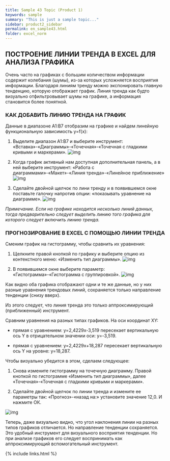 ```yaml
---
title: Sample 43 Topic (Product 1)
keywords: sample
summary: "This is just a sample topic..."
sidebar: product2_sidebar
permalink: en_sample43.html
folder: excel_norm
---
```


## ПОСТРОЕНИЕ ЛИНИИ ТРЕНДА В EXCEL ДЛЯ АНАЛИЗА ГРАФИКА

Очень часто на графиках с большим количеством информации содержит колебания (шумы), из-за которых усложняется восприятия информации. Благодаря линиям тренду можно экспонировать главную тенденцию, которую отображает график. Линия тренда как будто визуально отфильтровывает шумы на графике, а информация становится более понятной.

### КАК ДОБАВИТЬ ЛИНИЮ ТРЕНДА НА ГРАФИК

Данные в диапазоне A1:B7 отобразим на графике и найдем линейную функциональную зависимость y=f(x):

1. Выделите диапазон A1:B7 и выберите инструмент: «Вставка»-«Диаграммы»-«Точечная»-«Точечная с гладкими кривыми и маркерами».
        ![img](/images/img.png)

2. Когда график активный нам доступная дополнительная панель, а в ней выберите инструмент: «Работа с диаграммами»-«Макет»-«Линия тренда»-«Линейное приближение»
        ![img](/images/img.png)

3. Сделайте двойной щелчок по лини тренду и в появившемся окне поставьте галочку напротив опции: «показывать уравнение на диаграмме».
        ![img](/images/img.png)

_Примечание. Если на графике находится несколько линий данных, тогда предварительно следует выделить линию того графика для которого следует включить линию тренда._

### ПРОГНОЗИРОВАНИЕ В EXCEL С ПОМОЩЬЮ ЛИНИИ ТРЕНДА

Сменим график на гистограмму, чтобы сравнить их уравнения:

1. Щелкните правой кнопкой по графику и выберите опцию из контекстного меню: «Изменить тип диаграммы».
        ![img](/images/img.png)
  
2. В появившемся окне выберите параметр: «Гистограмма»-«Гистограмма с группировкой».
        ![img](/images/img.png)

Как видно оба графика отображают одни и те же данные, но у них разные уравнения трендовых линий, сохраняется только направление тенденции (снизу вверх).

Из этого следует, что линия тренда это только аппроксимирующий (приближенный) инструмент.

Сравним уравнения на разных типах графиков. На оси координат XY:

* прямая с уравнением: y=2,4229x-3,519 пересекает вертикальную ось Y в отрицательном значении оси: y=-3,519.

* прямая с уравнением: y=2,4229x+18,287 пересекает вертикальную ось Y на уровне: y=18,287.

Чтобы визуально убедится в этом, сделаем следующее:

1. Снова измените гистограмму на точечную диаграмму. Правой кнопкой по гистограмме «Изменить тип диаграммы», далее «Точечная»-«Точечная с гладкими кривыми и маркерами».

2. Сделайте двойной щелчок по линии тренда и измените ее параметры так: «Прогноз»-«назад на:» установите значение 12,0. И нажмите ОК.

![img](/images/img.png)

Теперь, даже визуально видно, что угол наклонения линии на разных типов графиков отличается. Но направление тенденции сохраняется. Это удобный инструмент для визуального восприятия тенденции. Но при анализе графиков его следует воспринимать как аппроксимирующий вспомогательный инструмент.

{% include links.html %}